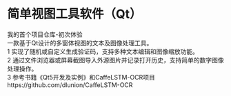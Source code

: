 # 简单视图工具软件（Qt）
我的首个项目仓库-初次体验<br>
一款基于Qt设计的多窗体视图的文本及图像处理工具。<br>
1 实现了随机或自定义生成验证码，支持多种文本编辑和图像缩放功能。<br>
2	通过文件浏览器或屏幕截图导入外源图片并记录打开历史，支持简单的数字图像处理操作。<br>
3 参考书籍《Qt5开发及实例》和CaffeLSTM-OCR项目https://github.com/dlunion/CaffeLSTM-OCR<br>
